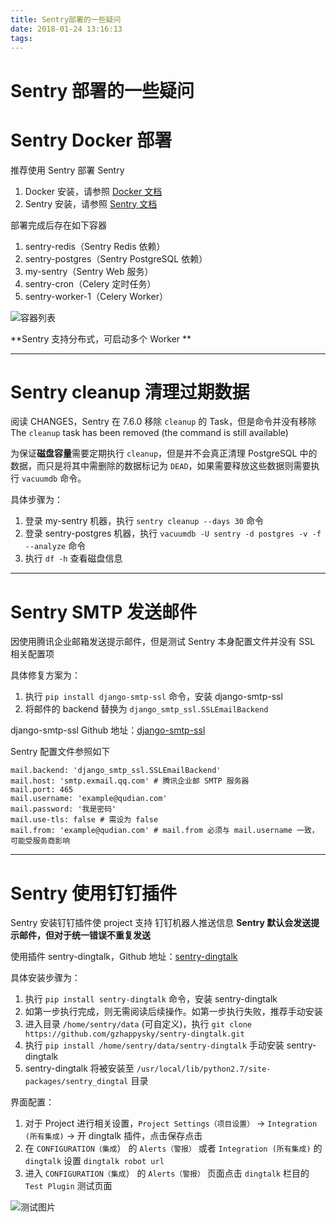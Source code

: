 ```yaml
---
title: Sentry部署的一些疑问
date: 2018-01-24 13:16:13
tags:
---
```

Sentry 部署的一些疑问
===

# Sentry Docker 部署

推荐使用 Sentry 部署 Sentry

1. Docker 安装，请参照 [Docker 文档](https://hub.docker.com/_/sentry/)
2. Sentry 安装，请参照 [Sentry 文档](https://hub.docker.com/_/sentry/)

部署完成后存在如下容器
1. sentry-redis（Sentry Redis 依赖）
2. sentry-postgres（Sentry PostgreSQL 依赖）
3. my-sentry（Sentry Web 服务）
4. sentry-cron（Celery 定时任务）
5. sentry-worker-1（Celery Worker）

![容器列表](http://oz8myse7t.bkt.clouddn.com/github/2018/01/sentry_main.png)

**Sentry 支持分布式，可启动多个 Worker **

-----------------

# Sentry cleanup 清理过期数据

阅读 CHANGES，Sentry 在 7.6.0 移除 `cleanup` 的 Task，但是命令并没有移除
The `cleanup` task has been removed (the command is still available)

为保证**磁盘容量**需要定期执行 `cleanup`，但是并不会真正清理 PostgreSQL 中的数据，而只是将其中需删除的数据标记为 `DEAD`，如果需要释放这些数据则需要执行 `vacuumdb` 命令。

具体步骤为：
1. 登录 my-sentry 机器，执行 `sentry cleanup --days 30` 命令
2. 登录 sentry-postgres 机器，执行 `vacuumdb -U sentry -d postgres -v -f --analyze` 命令
3. 执行 `df -h` 查看磁盘信息

-----------------

# Sentry SMTP 发送邮件

因使用腾讯企业邮箱发送提示邮件，但是测试 Sentry 本身配置文件并没有 SSL 相关配置项

具体修复方案为：
1. 执行 `pip install django-smtp-ssl` 命令，安装 django-smtp-ssl
2. 将邮件的 backend 替换为 `django_smtp_ssl.SSLEmailBackend`

django-smtp-ssl Github 地址：[django-smtp-ssl](https://github.com/bancek/django-smtp-ssl)

Sentry 配置文件参照如下

```
mail.backend: 'django_smtp_ssl.SSLEmailBackend'
mail.host: 'smtp.exmail.qq.com' # 腾讯企业邮 SMTP 服务器
mail.port: 465
mail.username: 'example@qudian.com'
mail.password: '我是密码'
mail.use-tls: false # 需设为 false 
mail.from: 'example@qudian.com' # mail.from 必须与 mail.username 一致，可能受服务商影响
```
-----------------

# Sentry 使用钉钉插件

Sentry 安装钉钉插件使 project 支持 钉钉机器人推送信息
**Sentry 默认会发送提示邮件，但对于统一错误不重复发送**

使用插件 sentry-dingtalk，Github 地址：[sentry-dingtalk](https://github.com/gzhappysky/sentry-dingtalk)

具体安装步骤为：
1. 执行 `pip install sentry-dingtalk` 命令，安装 sentry-dingtalk
2. 如第一步执行完成，则无需阅读后续操作。如第一步执行失败，推荐手动安装
3. 进入目录 `/home/sentry/data` (可自定义)，执行 `git clone https://github.com/gzhappysky/sentry-dingtalk.git`
4. 执行 `pip install /home/sentry/data/sentry-dingtalk` 手动安装 sentry-dingtalk
5. sentry-dingtalk 将被安装至 `/usr/local/lib/python2.7/site-packages/sentry_dingtal` 目录

界面配置：
1. 对于 Project 进行相关设置，`Project Settings（项目设置）` -> `Integration (所有集成)` -> 开 dingtalk 插件，点击保存点击
2. 在 `CONFIGURATION（集成`） 的 `Alerts（警报）` 或者 `Integration (所有集成)` 的 `dingtalk` 设置 `dingtalk robot url`
3. 进入 `CONFIGURATION（集成`） 的 `Alerts（警报）` 页面点击 `dingtalk` 栏目的 `Test Plugin` 测试页面

![测试图片](http://oz8myse7t.bkt.clouddn.com/github/2018/01/sentry_dingtalk.png)






